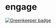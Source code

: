 # engage

[![Greenkeeper badge](https://badges.greenkeeper.io/hally9k/engage.svg)](https://greenkeeper.io/)